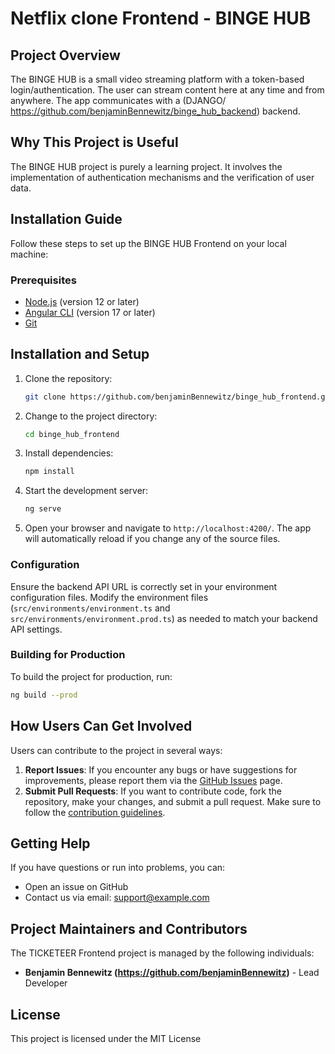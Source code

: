 # Netflix clone Frontend - BINGE HUB

## Project Overview
The BINGE HUB is a small video streaming platform with a token-based login/authentication. The user can stream content here at any time and from anywhere. The app communicates with a (DJANGO/ https://github.com/benjaminBennewitz/binge_hub_backend) backend.

## Why This Project is Useful
The BINGE HUB project is purely a learning project. It involves the implementation of authentication mechanisms and the verification of user data.

## Installation Guide
Follow these steps to set up the BINGE HUB Frontend on your local machine:

### Prerequisites
- [Node.js](https://nodejs.org/) (version 12 or later)
- [Angular CLI](https://angular.io/cli) (version 17 or later)
- [Git](https://git-scm.com/)

## Installation and Setup

1. Clone the repository:
    ```bash
    git clone https://github.com/benjaminBennewitz/binge_hub_frontend.git
    ```
2. Change to the project directory:
    ```bash
    cd binge_hub_frontend
    ```
3. Install dependencies:
    ```bash
    npm install
    ```
4. Start the development server:
    ```bash
    ng serve
    ```
5. Open your browser and navigate to `http://localhost:4200/`. The app will automatically reload if you change any of the source files.

### Configuration
Ensure the backend API URL is correctly set in your environment configuration files. Modify the environment files (`src/environments/environment.ts` and `src/environments/environment.prod.ts`) as needed to match your backend API settings.

### Building for Production
To build the project for production, run:
```bash
ng build --prod
```

## How Users Can Get Involved
Users can contribute to the project in several ways:
1. **Report Issues**: If you encounter any bugs or have suggestions for improvements, please report them via the [GitHub Issues](https://github.com/benjaminBennewitz/binge_hub_frontend/issues) page.
2. **Submit Pull Requests**: If you want to contribute code, fork the repository, make your changes, and submit a pull request. Make sure to follow the [contribution guidelines](CONTRIBUTING.md).

## Getting Help
If you have questions or run into problems, you can:
- Open an issue on GitHub
- Contact us via email: support@example.com

## Project Maintainers and Contributors
The TICKETEER Frontend project is managed by the following individuals:
- **Benjamin Bennewitz (https://github.com/benjaminBennewitz)** - Lead Developer


## License

This project is licensed under the MIT License